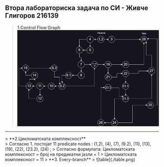 ## Втора лабораториска задача по СИ - Живче Глигоров 216139
> **1.Control Flow Graph**
>  ![CFG](./CFG.jpg)
<hr></hr>
> **2.Цикломатската комплексност** <br>
> Согласно 1. постојат 11 predicate nodes : (1,2), (4), (7), (9.2), (11), (13), (19), (22), (23.2), (24) ;
> Согласно формулата: Цикломатската комплексност = број на предикатни јазли + 1
> Цикломатската комплексност = 11
> **3. Every-branch** 
>  ![table](./table.png)
